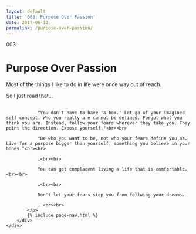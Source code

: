 ```yaml
---
layout: default
title: '003: Purpose Over Passion'
date: 2017-06-13
permalink: /purpose-over-passion/
---
```


<div id="purpose-over-passion">
	<div class="container writing">
		<div class="left">
			<span>003</span>
			<h1>Purpose Over Passion</h1>
			<p>Most of the things I like to do in life were once way out of reach.&lrm;</p>
		</div>
		<div class="right">
			<p>
				So I just read that... <br><br>

				"You don’t have to have 'a box.' Let go of your imagined self-concept. Who you really are cannot be defined. Forgot what you think you are. Instead, follow your fears wherever they take you. They point the direction. Expose yourself."<br><br>
				
				"Be who you want to be, not who your fears define you as. Live for a purpose bigger than yourself, something you believe in your bones.”<br><br>

				…<br><br>

				You can get complacent living a life that is comfortable.<br><br>

				…<br><br>

				Don't let your fears stop you from follwing your dreams.

				… <br><br>
			</p>
			{% include page-nav.html %}
		</div>
	</div>
</div>

